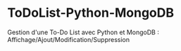 # ToDoList-Python-MongoDB
Gestion d'une To-Do List avec Python et MongoDB : Affichage/Ajout/Modification/Suppression

